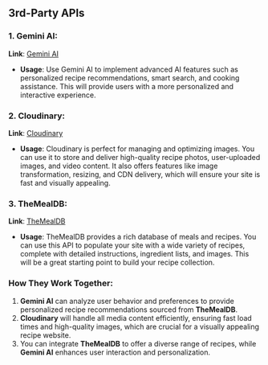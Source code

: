 ## 3rd-Party APIs
### 1. **Gemini AI**:
**Link**: [Gemini AI](https://ai.google.dev/gemini-api/docs)
- **Usage**: Use Gemini AI to implement advanced AI features such as personalized recipe recommendations, smart search, and cooking assistance. This will provide users with a more personalized and interactive experience.

### 2. **Cloudinary**:
**Link**: [Cloudinary](https://cloudinary.com/documentation/node_integration)
- **Usage**: Cloudinary is perfect for managing and optimizing images. You can use it to store and deliver high-quality recipe photos, user-uploaded images, and video content. It also offers features like image transformation, resizing, and CDN delivery, which will ensure your site is fast and visually appealing.

### 3. **TheMealDB**:
**Link**: [TheMealDB](https://www.themealdb.com/api.php)
- **Usage**: TheMealDB provides a rich database of meals and recipes. You can use this API to populate your site with a wide variety of recipes, complete with detailed instructions, ingredient lists, and images. This will be a great starting point to build your recipe collection.

### How They Work Together:
1. **Gemini AI** can analyze user behavior and preferences to provide personalized recipe recommendations sourced from **TheMealDB**.
2. **Cloudinary** will handle all media content efficiently, ensuring fast load times and high-quality images, which are crucial for a visually appealing recipe website.
3. You can integrate **TheMealDB** to offer a diverse range of recipes, while **Gemini AI** enhances user interaction and personalization.